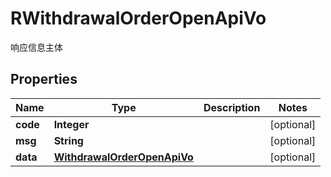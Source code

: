 

# RWithdrawalOrderOpenApiVo

响应信息主体
## Properties

Name | Type | Description | Notes
------------ | ------------- | ------------- | -------------
**code** | **Integer** |  |  [optional]
**msg** | **String** |  |  [optional]
**data** | [**WithdrawalOrderOpenApiVo**](WithdrawalOrderOpenApiVo.md) |  |  [optional]



